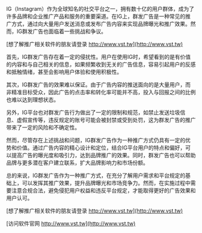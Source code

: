 IG（Instagram）作为全球知名的社交平台之一，拥有数十亿的用户群体，成为了许多品牌和企业推广产品和服务的重要渠道。在IG上，群发广告是一种常见的推广方式，通过向大量用户发送消息或发布广告内容来实现品牌曝光和推广效果。然而，IG群发广告也面临着一些挑战和争议。

[想了解推广相关软件的朋友请登录 http://www.vst.tw](http://www.vst.tw)

首先，IG群发广告存在着一定的侵扰性。用户在使用IG时，希望看到的是有价值的内容和与自己相关的信息，如果频繁收到无关的广告信息，容易引起用户的反感和抵触情绪，甚至会影响用户体验和使用积极性。

其次，IG群发广告的效果难以保证。由于广告内容的推送面向的是大量用户，而非精准目标受众，因此广告的点击率和转化率可能并不高，投入与回报之间的比例也难以达到理想状态。

另外，IG平台也对群发广告行为做出了一定的限制和规范，如禁止发送垃圾信息、虚假宣传等，违反规定的账号可能会被封禁或受到处罚，这为群发广告的推广带来了一定的风险和不确定性。

然而，尽管存在上述挑战和问题，IG群发广告作为一种推广方式仍具有一定的优势和价值。通过广告内容的精心设计和定位，结合IG平台用户的特点和偏好，可以提高广告的曝光度和吸引力，达到品牌推广的效果。同时，群发广告也可以帮助品牌与更多潜在客户建立联系，扩大品牌影响力和市场份额。

总的来说，IG群发广告作为一种推广方式，在充分了解用户需求和平台规定的基础上，可以发挥其推广效果，提升品牌曝光和市场竞争力。然而，在实施过程中需要注意合规合法，避免侵犯用户权益和违反平台规定，才能取得更好的广告效果和用户认可。

[想了解推广相关软件的朋友请登录 http://www.vst.tw](http://www.vst.tw)


[访问软件官网 http://www.vst.tw](http://www.vst.tw)
